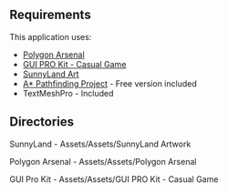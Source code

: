 ## Requirements
This application uses: 
* [Polygon Arsenal](https://assetstore.unity.com/packages/vfx/particles/polygon-arsenal-109286)
* [GUI PRO Kit - Casual Game](https://assetstore.unity.com/packages/2d/gui/gui-pro-casual-game-176695)
* [SunnyLand Art](https://assetstore.unity.com/packages/2d/characters/sunny-land-103349)
* [A* Pathfinding Project](https://arongranberg.com/astar/) - Free version included
* TextMeshPro - Included

## Directories
SunnyLand - Assets/Assets/SunnyLand Artwork

Polygon Arsenal - Assets/Assets/Polygon Arsenal

GUI Pro Kit - Assets/Assets/GUI PRO Kit - Casual Game
